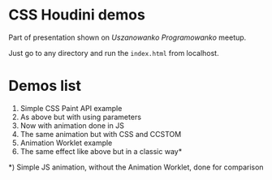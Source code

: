 # CSS Houdini demos

Part of presentation shown on _Uszanowanko Programowanko_ meetup.

Just go to any directory and run the `index.html` from localhost.

# Demos list

1. Simple CSS Paint API example
2. As above but with using parameters
3. Now with animation done in JS
4. The same animation but with CSS and CCSTOM
5. Animation Worklet example
6. The same effect like above but in a classic way*

*) Simple JS animation, without the Animation Worklet, done for comparison